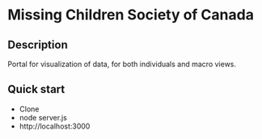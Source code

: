 # Missing Children Society of Canada

## Description
Portal for visualization of data, for both individuals and macro views.

## Quick start
- Clone
- node server.js
- http://localhost:3000